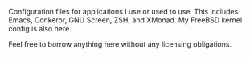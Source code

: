 Configuration files for applications I use or used to use.  This
includes Emacs, Conkeror, GNU Screen, ZSH, and XMonad.  My FreeBSD
kernel config is also here.

Feel free to borrow anything here without any licensing obligations.
